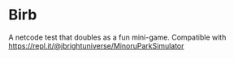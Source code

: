 # Birb
A netcode test that doubles as a fun mini-game. Compatible with https://repl.it/@jbrightuniverse/MinoruParkSimulator
